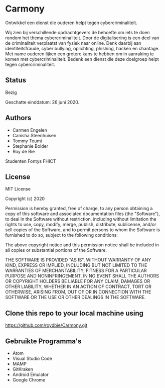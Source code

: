 # Carmony

Ontwikkel een dienst die ouderen helpt tegen cybercriminaliteit.

Wij zien bij verschillende opdrachtgevers de behoefte om iets te doen rondom het thema cybercriminaliteit. Door de digitalisering is een deel van de criminaliteit verplaatst van fysiek naar online. Denk daarbij aan identiteitsfraude, cyber bullying, oplichting, phishing, hacken en chantage. Met name ouderen lijken een grotere kans te hebben om in aanraking te komen met cybercriminaliteit. Bedenk een dienst die deze doelgroep helpt tegen cybercriminaliteit.


## Status
Bezig

Geschatte einddatum: 26 juni 2020.

## Authors
* Carmen Engelen
* Canisha Steenhuisen
* Tommy Toumi
* Stephanie Bolder
* Roy de Bie

Studenten Fontys FHICT

## License

MIT License

Copyright (c) 2020

Permission is hereby granted, free of charge, to any person obtaining a copy
of this software and associated documentation files (the "Software"), to deal
in the Software without restriction, including without limitation the rights
to use, copy, modify, merge, publish, distribute, sublicense, and/or sell
copies of the Software, and to permit persons to whom the Software is
furnished to do so, subject to the following conditions:

The above copyright notice and this permission notice shall be included in all
copies or substantial portions of the Software.

THE SOFTWARE IS PROVIDED "AS IS", WITHOUT WARRANTY OF ANY KIND, EXPRESS OR
IMPLIED, INCLUDING BUT NOT LIMITED TO THE WARRANTIES OF MERCHANTABILITY,
FITNESS FOR A PARTICULAR PURPOSE AND NONINFRINGEMENT. IN NO EVENT SHALL THE
AUTHORS OR COPYRIGHT HOLDERS BE LIABLE FOR ANY CLAIM, DAMAGES OR OTHER
LIABILITY, WHETHER IN AN ACTION OF CONTRACT, TORT OR OTHERWISE, ARISING FROM,
OUT OF OR IN CONNECTION WITH THE SOFTWARE OR THE USE OR OTHER DEALINGS IN THE
SOFTWARE.

## Clone this repo to your local machine using
https://github.com/roydbie/Carmony.git

## Gebruikte Programma's
* Atom
* Visual Studio Code
* MAMP
* GitKraken
* Android Emulator
* Google Chrome
